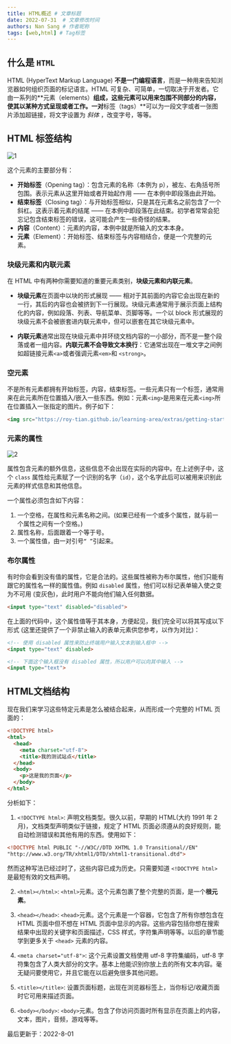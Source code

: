 ```yaml
---
title: HTML概述 # 文章标题
date: 2022-07-31  # 文章修改时间
authors: Nan Sang # 作者昵称
tags: [web,html] # Tag标签
---
```

## 什么是 `HTML`

HTML (HyperText Markup Language) **不是一门编程语言**，而是一种用来告知浏览器如何组织页面的标记语言。HTML 可复杂、可简单，一切取决于开发者。它由一系列的**元素（elements）**组成，这些元素可以用来包围不同部分的内容，使其以某种方式呈现或者工作。一对**标签（tags）**可以为一段文字或者一张图片添加超链接，将文字设置为 *斜体* ，改变字号，等等。

## HTML 标签结构

![1](https://jetzihan-img.oss-cn-beijing.aliyuncs.com/blog/20220731214148.png)  

这个元素的主要部分有：

- **开始标签**（Opening tag）：包含元素的名称（本例为 p），被左、右角括号所包围。表示元素从这里开始或者开始起作用 —— 在本例中即段落由此开始。
- **结束标签**（Closing tag）：与开始标签相似，只是其在元素名之前包含了一个斜杠。这表示着元素的结尾 —— 在本例中即段落在此结束。初学者常常会犯忘记包含结束标签的错误，这可能会产生一些奇怪的结果。
- **内容**（Content）：元素的内容，本例中就是所输入的文本本身。
- **元素**（Element）：开始标签、结束标签与内容相结合，便是一个完整的元素。

### 块级元素和内联元素

在 HTML 中有两种你需要知道的重要元素类别，**块级元素和内联元素**。  

- **块级元素**在页面中以块的形式展现 —— 相对于其前面的内容它会出现在新的一行，其后的内容也会被挤到下一行展现。块级元素通常用于展示页面上结构化的内容，例如段落、列表、导航菜单、页脚等等。一个以 block 形式展现的块级元素不会被嵌套进内联元素中，但可以嵌套在其它块级元素中。  

- **内联元素**通常出现在块级元素中并环绕文档内容的一小部分，而不是一整个段落或者一组内容。**内联元素不会导致文本换行**：它通常出现在一堆文字之间例如超链接元素`<a>`或者强调元素`<em>`和 `<strong>`。

### 空元素

不是所有元素都拥有开始标签，内容，结束标签。一些元素只有一个标签，通常用来在此元素所在位置插入/嵌入一些东西。例如：元素`<img>`是用来在元素`<img>`所在位置插入一张指定的图片。例子如下：  

```html
<img src="https://roy-tian.github.io/learning-area/extras/getting-started-web/beginner-html-site/images/firefox-icon.png">
```

### 元素的属性

![2](https://jetzihan-img.oss-cn-beijing.aliyuncs.com/blog/20220731214742.png)  

属性包含元素的额外信息，这些信息不会出现在实际的内容中。在上述例子中，这个 `class` 属性给元素赋了一个识别的名字（`id`），这个名字此后可以被用来识别此元素的样式信息和其他信息。  

一个属性必须包含如下内容：  

1. 一个空格，在属性和元素名称之间。(如果已经有一个或多个属性，就与前一个属性之间有一个空格。)
2. 属性名称，后面跟着一个等于号。
3. 一个属性值，由一对引号`“ ”`引起来。

### 布尔属性

有时你会看到没有值的属性，它是合法的。这些属性被称为布尔属性，他们只能有跟它的属性名一样的属性值。例如 `disabled` 属性，他们可以标记表单输入使之变为不可用 (变灰色)，此时用户不能向他们输入任何数据。  

```html
<input type="text" disabled="disabled">
```

在上面的代码中，这个属性值等于其本身，方便起见，我们完全可以将其写成以下形式 (这里还提供了一个非禁止输入的表单元素供您参考，以作为对比)：  

```html
<!-- 使用 disabled 属性来防止终端用户输入文本到输入框中 -->
<input type="text" disabled>

<!-- 下面这个输入框没有 disabled 属性，所以用户可以向其中输入 -->
<input type="text">
```

## HTML文档结构

现在我们来学习这些特定元素是怎么被结合起来，从而形成一个完整的 HTML 页面的：  

```html
<!DOCTYPE html>
<html>
  <head>
    <meta charset="utf-8">
    <title>我的测试站点</title>
  </head>
  <body>
    <p>这是我的页面</p>
  </body>
</html>

```

分析如下：  

1. `<!DOCTYPE html>`: 声明文档类型。很久以前，早期的 HTML(大约 1991 年 2 月)，文档类型声明类似于链接，规定了 HTML 页面必须遵从的良好规则，能自动检测错误和其他有用的东西。使用如下：  

```html
<!DOCTYPE html PUBLIC "-//W3C//DTD XHTML 1.0 Transitional//EN"
"http://www.w3.org/TR/xhtml1/DTD/xhtml1-transitional.dtd">
```

然而这种写法已经过时了，这些内容已成为历史。只需要知道 `<!DOCTYPE html>` 是最短有效的文档声明。

2. `<html></html>`: `<html>`元素。这个元素包裹了整个完整的页面，是一个**根元素**。  

3. `<head></head>`: `<head>`元素。这个元素是一个容器，它包含了所有你想包含在 HTML 页面中但不想在 HTML 页面中显示的内容。这些内容包括你想在搜索结果中出现的关键字和页面描述，CSS 样式，字符集声明等等。以后的章节能学到更多关于 `<head>` 元素的内容。  

4. `<meta charset="utf-8">`: 这个元素设置文档使用 utf-8 字符集编码，utf-8 字符集包含了人类大部分的文字。基本上他能识别你放上去的所有文本内容。毫无疑问要使用它，并且它能在以后避免很多其他问题。

5. `<title></title>`: 设置页面标题，出现在浏览器标签上，当你标记/收藏页面时它可用来描述页面。

6. `<body></body>`: `<body>`元素。包含了你访问页面时所有显示在页面上的内容，文本，图片，音频，游戏等等。

<div class="time">
   最后更新于：2022-8-01
</div>
